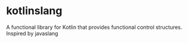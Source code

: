 # kotlinslang
A functional library for Kotlin that provides  functional control structures. Inspired by javaslang
